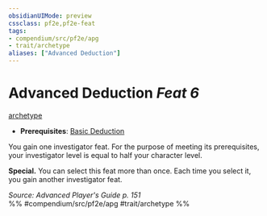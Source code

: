 ```yaml
---
obsidianUIMode: preview
cssclass: pf2e,pf2e-feat
tags:
- compendium/src/pf2e/apg
- trait/archetype
aliases: ["Advanced Deduction"]
---
```

# Advanced Deduction  *Feat 6*  
[archetype](/rules/traits/archetype.md)  

- **Prerequisites**: [Basic Deduction](/compendium/feats/basic-deduction-apg.md)

You gain one investigator feat. For the purpose of meeting its prerequisites, your investigator level is equal to half your character level.

**Special.** You can select this feat more than once. Each time you select it, you gain another investigator feat.

*Source: Advanced Player's Guide p. 151*  
%% #compendium/src/pf2e/apg #trait/archetype %%
